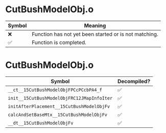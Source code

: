 # CutBushModelObj.o
| Symbol | Meaning 
| ------------- | ------------- 
| :x: | Function has not yet been started or is not matching. 
| :white_check_mark: | Function is completed. 


# CutBushModelObj.o
| Symbol | Decompiled? |
| ------------- | ------------- |
| `__ct__15CutBushModelObjFPCcPCcbPA4_f` | :white_check_mark: |
| `init__15CutBushModelObjFRC12JMapInfoIter` | :white_check_mark: |
| `initAfterPlacement__15CutBushModelObjFv` | :white_check_mark: |
| `calcAndSetBaseMtx__15CutBushModelObjFv` | :white_check_mark: |
| `__dt__15CutBushModelObjFv` | :white_check_mark: |

